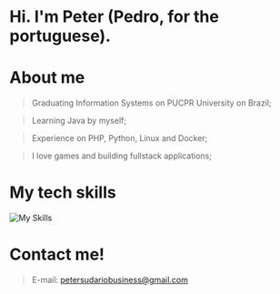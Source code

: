 # Hi. I'm Peter (Pedro, for the portuguese).

# About me

> Graduating Information Systems on PUCPR University on Brazil;

> Learning Java by myself;

> Experience on PHP, Python, Linux and Docker;

> I love games and building fullstack applications;

# My tech skills


![My Skills](https://skills.thijs.gg/icons?i=html,css,docker,git,php,mysql,postgres,tailwind)

# Contact me!
>E-mail: petersudariobusiness@gmail.com

